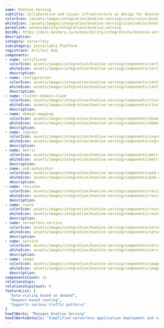 ```yaml
---
name: Knative Serving
subtitle: Collaborative and visual infrastructure as design for Knative Serving
colorIcon: /assets/images/integration/knative-serving/icons/color/knative-serving-color.svg
whiteIcon: /assets/images/integration/knative-serving/icons/white/knative-serving-white.svg
permalink: extensibility/integrations/knative-serving
docURL: https://docs.meshery.io/extensibility/integrations/knative-serving
description: 
category: Serverless
subcategory: Installable Platform
registrant: Artifact Hub
components: 
- name: certificate
  colorIcon: assets/images/integration/knative-serving/components/certificate/icons/color/certificate-color.svg
  whiteIcon: assets/images/integration/knative-serving/components/certificate/icons/white/certificate-white.svg
  description: 
- name: configuration
  colorIcon: assets/images/integration/knative-serving/components/configuration/icons/color/configuration-color.svg
  whiteIcon: assets/images/integration/knative-serving/components/configuration/icons/white/configuration-white.svg
  description: 
- name: cluster-domain-claim
  colorIcon: assets/images/integration/knative-serving/components/cluster-domain-claim/icons/color/cluster-domain-claim-color.svg
  whiteIcon: assets/images/integration/knative-serving/components/cluster-domain-claim/icons/white/cluster-domain-claim-white.svg
  description: 
- name: domain-mapping
  colorIcon: assets/images/integration/knative-serving/components/domain-mapping/icons/color/domain-mapping-color.svg
  whiteIcon: assets/images/integration/knative-serving/components/domain-mapping/icons/white/domain-mapping-white.svg
  description: 
- name: ingress
  colorIcon: assets/images/integration/knative-serving/components/ingress/icons/color/ingress-color.svg
  whiteIcon: assets/images/integration/knative-serving/components/ingress/icons/white/ingress-white.svg
  description: 
- name: metric
  colorIcon: assets/images/integration/knative-serving/components/metric/icons/color/metric-color.svg
  whiteIcon: assets/images/integration/knative-serving/components/metric/icons/white/metric-white.svg
  description: 
- name: pod-autoscaler
  colorIcon: assets/images/integration/knative-serving/components/pod-autoscaler/icons/color/pod-autoscaler-color.svg
  whiteIcon: assets/images/integration/knative-serving/components/pod-autoscaler/icons/white/pod-autoscaler-white.svg
  description: 
- name: revision
  colorIcon: assets/images/integration/knative-serving/components/revision/icons/color/revision-color.svg
  whiteIcon: assets/images/integration/knative-serving/components/revision/icons/white/revision-white.svg
  description: 
- name: route
  colorIcon: assets/images/integration/knative-serving/components/route/icons/color/route-color.svg
  whiteIcon: assets/images/integration/knative-serving/components/route/icons/white/route-white.svg
  description: 
- name: serverless-service
  colorIcon: assets/images/integration/knative-serving/components/serverless-service/icons/color/serverless-service-color.svg
  whiteIcon: assets/images/integration/knative-serving/components/serverless-service/icons/white/serverless-service-white.svg
  description: 
- name: service
  colorIcon: assets/images/integration/knative-serving/components/service/icons/color/service-color.svg
  whiteIcon: assets/images/integration/knative-serving/components/service/icons/white/service-white.svg
  description: 
- name: image
  colorIcon: assets/images/integration/knative-serving/components/image/icons/color/image-color.svg
  whiteIcon: assets/images/integration/knative-serving/components/image/icons/white/image-white.svg
  description: 
componentsCount: 12
relationships: 
relationshipsCount: 0
featureList: [
  "Auto-scaling based on demand",
  "Request-based routing",
  "Supports various traffic patterns"
]
howItWorks: "Manages Knative Serving"
howItWorksDetails: "Simplified serverless application deployment and scaling in Kubernetes"
---
```

